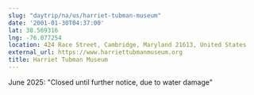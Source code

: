 ```yaml
---
slug: "daytrip/na/us/harriet-tubman-museum"
date: '2001-01-30T04:37:00'
lat: 38.569316
lng: -76.077254
location: 424 Race Street, Cambridge, Maryland 21613, United States
external_url: https://www.harriettubmanmuseum.org
title: Harriet Tubman Museum
---
```

June 2025: "Closed until further notice, due to water damage"
